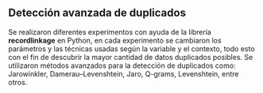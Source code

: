 ## Detección avanzada de duplicados

Se realizaron diferentes experimentos con ayuda de la librería **recordlinkage** en Python, en cada experimento se cambiaron
los parámetros y las técnicas usadas según la variable y el contexto, todo esto con el fin de descubrir la mayor cantidad 
de datos duplicados posibles. Se utilizaron métodos avanzados para la detección de duplicados como: Jarowinkler,
Damerau–Levenshtein, Jaro, Q-grams, Levenshtein, entre otros.
